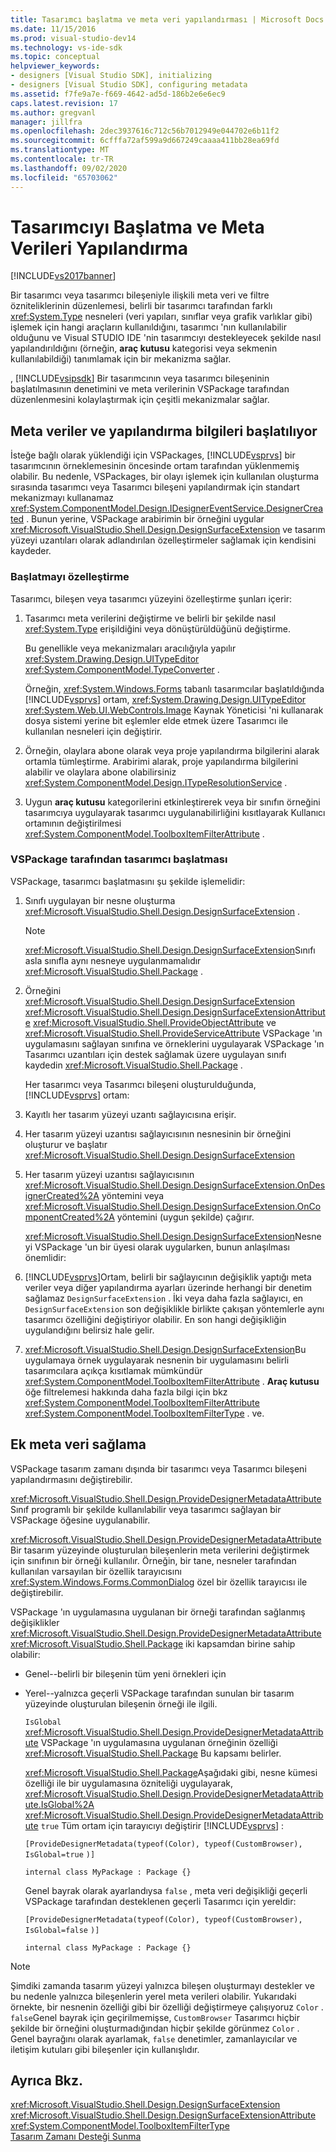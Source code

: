 ```yaml
---
title: Tasarımcı başlatma ve meta veri yapılandırması | Microsoft Docs
ms.date: 11/15/2016
ms.prod: visual-studio-dev14
ms.technology: vs-ide-sdk
ms.topic: conceptual
helpviewer_keywords:
- designers [Visual Studio SDK], initializing
- designers [Visual Studio SDK], configuring metadata
ms.assetid: f7fe9a7e-f669-4642-ad5d-186b2e6e6ec9
caps.latest.revision: 17
ms.author: gregvanl
manager: jillfra
ms.openlocfilehash: 2dec3937616c712c56b7012949e044702e6b11f2
ms.sourcegitcommit: 6cfffa72af599a9d667249caaaa411bb28ea69fd
ms.translationtype: MT
ms.contentlocale: tr-TR
ms.lasthandoff: 09/02/2020
ms.locfileid: "65703062"
---
```

# <a name="designer-initialization-and-metadata-configuration"></a>Tasarımcıyı Başlatma ve Meta Verileri Yapılandırma
[!INCLUDE[vs2017banner](../includes/vs2017banner.md)]

Bir tasarımcı veya tasarımcı bileşeniyle ilişkili meta veri ve filtre özniteliklerinin düzenlemesi, belirli bir tasarımcı tarafından farklı <xref:System.Type> nesneleri (veri yapıları, sınıflar veya grafik varlıklar gibi) işlemek için hangi araçların kullanıldığını, tasarımcı 'nın kullanılabilir olduğunu ve Visual STUDIO IDE 'nin tasarımcıyı destekleyecek şekilde nasıl yapılandırıldığını (örneğin, **araç kutusu** kategorisi veya sekmenin kullanılabildiği) tanımlamak için bir mekanizma sağlar.  
  
 , [!INCLUDE[vsipsdk](../includes/vsipsdk-md.md)] Bir tasarımcının veya tasarımcı bileşeninin başlatılmasının denetimini ve meta verilerinin VSPackage tarafından düzenlenmesini kolaylaştırmak için çeşitli mekanizmalar sağlar.  
  
## <a name="initializing-metadata-and-configuration-information"></a>Meta veriler ve yapılandırma bilgileri başlatılıyor  
 İsteğe bağlı olarak yüklendiği için VSPackages, [!INCLUDE[vsprvs](../includes/vsprvs-md.md)] bir tasarımcının örneklemesinin öncesinde ortam tarafından yüklenmemiş olabilir. Bu nedenle, VSPackages, bir olayı işlemek için kullanılan oluşturma sırasında tasarımcı veya Tasarımcı bileşeni yapılandırmak için standart mekanizmayı kullanamaz <xref:System.ComponentModel.Design.IDesignerEventService.DesignerCreated> . Bunun yerine, VSPackage arabirimin bir örneğini uygular <xref:Microsoft.VisualStudio.Shell.Design.DesignSurfaceExtension> ve tasarım yüzeyi uzantıları olarak adlandırılan özelleştirmeler sağlamak için kendisini kaydeder.  
  
### <a name="customizing-initialization"></a>Başlatmayı özelleştirme  
 Tasarımcı, bileşen veya tasarımcı yüzeyini özelleştirme şunları içerir:  
  
1. Tasarımcı meta verilerini değiştirme ve belirli bir şekilde nasıl <xref:System.Type> erişildiğini veya dönüştürüldüğünü değiştirme.  
  
     Bu genellikle veya mekanizmaları aracılığıyla yapılır <xref:System.Drawing.Design.UITypeEditor> <xref:System.ComponentModel.TypeConverter> .  
  
     Örneğin, <xref:System.Windows.Forms> tabanlı tasarımcılar başlatıldığında [!INCLUDE[vsprvs](../includes/vsprvs-md.md)] ortam, <xref:System.Drawing.Design.UITypeEditor> <xref:System.Web.UI.WebControls.Image> Kaynak Yöneticisi 'ni kullanarak dosya sistemi yerine bit eşlemler elde etmek üzere Tasarımcı ile kullanılan nesneleri için değiştirir.  
  
2. Örneğin, olaylara abone olarak veya proje yapılandırma bilgilerini alarak ortamla tümleştirme. Arabirimi alarak, proje yapılandırma bilgilerini alabilir ve olaylara abone olabilirsiniz <xref:System.ComponentModel.Design.ITypeResolutionService> .  
  
3. Uygun **araç kutusu** kategorilerini etkinleştirerek veya bir sınıfın örneğini tasarımcıya uygulayarak tasarımcı uygulanabilirliğini kısıtlayarak Kullanıcı ortamının değiştirilmesi <xref:System.ComponentModel.ToolboxItemFilterAttribute> .  
  
### <a name="designer-initialization-by-a-vspackage"></a>VSPackage tarafından tasarımcı başlatması  
 VSPackage, tasarımcı başlatmasını şu şekilde işlemelidir:  
  
1. Sınıfı uygulayan bir nesne oluşturma <xref:Microsoft.VisualStudio.Shell.Design.DesignSurfaceExtension> .  
  
   > [!NOTE]
   > <xref:Microsoft.VisualStudio.Shell.Design.DesignSurfaceExtension>Sınıfı asla sınıfla aynı nesneye uygulanmamalıdır <xref:Microsoft.VisualStudio.Shell.Package> .  
  
2. Örneğini <xref:Microsoft.VisualStudio.Shell.Design.DesignSurfaceExtension>  <xref:Microsoft.VisualStudio.Shell.Design.DesignSurfaceExtensionAttribute> <xref:Microsoft.VisualStudio.Shell.ProvideObjectAttribute> ve <xref:Microsoft.VisualStudio.Shell.ProvideServiceAttribute> VSPackage 'ın uygulamasını sağlayan sınıfına ve örneklerini uygulayarak VSPackage 'ın Tasarımcı uzantıları için destek sağlamak üzere uygulayan sınıfı kaydedin <xref:Microsoft.VisualStudio.Shell.Package> .  
  
   Her tasarımcı veya Tasarımcı bileşeni oluşturulduğunda, [!INCLUDE[vsprvs](../includes/vsprvs-md.md)] ortam:  
  
3. Kayıtlı her tasarım yüzeyi uzantı sağlayıcısına erişir.  
  
4. Her tasarım yüzeyi uzantısı sağlayıcısının nesnesinin bir örneğini oluşturur ve başlatır <xref:Microsoft.VisualStudio.Shell.Design.DesignSurfaceExtension>  
  
5. Her tasarım yüzeyi uzantısı sağlayıcısının <xref:Microsoft.VisualStudio.Shell.Design.DesignSurfaceExtension.OnDesignerCreated%2A> yöntemini veya <xref:Microsoft.VisualStudio.Shell.Design.DesignSurfaceExtension.OnComponentCreated%2A> yöntemini (uygun şekilde) çağırır.  
  
   <xref:Microsoft.VisualStudio.Shell.Design.DesignSurfaceExtension>Nesneyi VSPackage 'un bir üyesi olarak uygularken, bunun anlaşılması önemlidir:  
  
6. [!INCLUDE[vsprvs](../includes/vsprvs-md.md)]Ortam, belirli bir sağlayıcının değişiklik yaptığı meta veriler veya diğer yapılandırma ayarları üzerinde herhangi bir denetim sağlamaz `DesignSurfaceExtension` . İki veya daha fazla sağlayıcı, en `DesignSurfaceExtension` son değişiklikle birlikte çakışan yöntemlerle aynı tasarımcı özelliğini değiştiriyor olabilir. En son hangi değişikliğin uygulandığını belirsiz hale gelir.  
  
7. <xref:Microsoft.VisualStudio.Shell.Design.DesignSurfaceExtension>Bu uygulamaya örnek uygulayarak nesnenin bir uygulamasını belirli tasarımcılara açıkça kısıtlamak mümkündür <xref:System.ComponentModel.ToolboxItemFilterAttribute> . **Araç kutusu** öğe filtrelemesi hakkında daha fazla bilgi için bkz <xref:System.ComponentModel.ToolboxItemFilterAttribute> <xref:System.ComponentModel.ToolboxItemFilterType> . ve.  
  
## <a name="additional-metadata-provisioning"></a>Ek meta veri sağlama  
 VSPackage tasarım zamanı dışında bir tasarımcı veya Tasarımcı bileşeni yapılandırmasını değiştirebilir.  
  
 <xref:Microsoft.VisualStudio.Shell.Design.ProvideDesignerMetadataAttribute>Sınıf programlı bir şekilde kullanılabilir veya tasarımcı sağlayan bir VSPackage öğesine uygulanabilir.  
  
 <xref:Microsoft.VisualStudio.Shell.Design.ProvideDesignerMetadataAttribute>Bir tasarım yüzeyinde oluşturulan bileşenlerin meta verilerini değiştirmek için sınıfının bir örneği kullanılır. Örneğin, bir tane, nesneler tarafından kullanılan varsayılan bir özellik tarayıcısını <xref:System.Windows.Forms.CommonDialog> özel bir özellik tarayıcısı ile değiştirebilir.  
  
 VSPackage 'ın uygulamasına uygulanan bir örneği tarafından sağlanmış değişiklikler <xref:Microsoft.VisualStudio.Shell.Design.ProvideDesignerMetadataAttribute> <xref:Microsoft.VisualStudio.Shell.Package> iki kapsamdan birine sahip olabilir:  
  
- Genel--belirli bir bileşenin tüm yeni örnekleri için  
  
- Yerel--yalnızca geçerli VSPackage tarafından sunulan bir tasarım yüzeyinde oluşturulan bileşenin örneği ile ilgili.  
  
  `IsGlobal` <xref:Microsoft.VisualStudio.Shell.Design.ProvideDesignerMetadataAttribute> VSPackage 'ın uygulamasına uygulanan örneğinin özelliği <xref:Microsoft.VisualStudio.Shell.Package> Bu kapsamı belirler.  
  
  <xref:Microsoft.VisualStudio.Shell.Package>Aşağıdaki gibi, nesne kümesi özelliği ile bir uygulamasına özniteliği uygulayarak, <xref:Microsoft.VisualStudio.Shell.Design.ProvideDesignerMetadataAttribute.IsGlobal%2A> <xref:Microsoft.VisualStudio.Shell.Design.ProvideDesignerMetadataAttribute> `true` Tüm ortam için tarayıcıyı değiştirir [!INCLUDE[vsprvs](../includes/vsprvs-md.md)] :  
  
  `[ProvideDesignerMetadata(typeof(Color), typeof(CustomBrowser),`   `IsGlobal=true`  `)]`  
  
  `internal class MyPackage : Package {}`  
  
  Genel bayrak olarak ayarlandıysa `false` , meta veri değişikliği geçerli VSPackage tarafından desteklenen geçerli Tasarımcı için yereldir:  
  
  `[ProvideDesignerMetadata(typeof(Color), typeof(CustomBrowser),`   `IsGlobal=false`  `)]`  
  
  `internal class MyPackage : Package {}`  
  
> [!NOTE]
> Şimdiki zamanda tasarım yüzeyi yalnızca bileşen oluşturmayı destekler ve bu nedenle yalnızca bileşenlerin yerel meta verileri olabilir. Yukarıdaki örnekte, bir nesnenin özelliği gibi bir özelliği değiştirmeye çalışıyoruz `Color` . `false`Genel bayrak için geçirilmemişse, `CustomBrowser` Tasarımcı hiçbir şekilde bir örneğini oluşturmadığından hiçbir şekilde görünmez `Color` . Genel bayrağını olarak ayarlamak, `false` denetimler, zamanlayıcılar ve iletişim kutuları gibi bileşenler için kullanışlıdır.  
  
## <a name="see-also"></a>Ayrıca Bkz.  
 <xref:Microsoft.VisualStudio.Shell.Design.DesignSurfaceExtension>   
 <xref:Microsoft.VisualStudio.Shell.Design.DesignSurfaceExtensionAttribute>   
 <xref:System.ComponentModel.ToolboxItemFilterType>   
 [Tasarım Zamanı Desteği Sunma](https://msdn.microsoft.com/library/d6ac8a6a-42fd-4bc8-bf33-b212811297e2)
